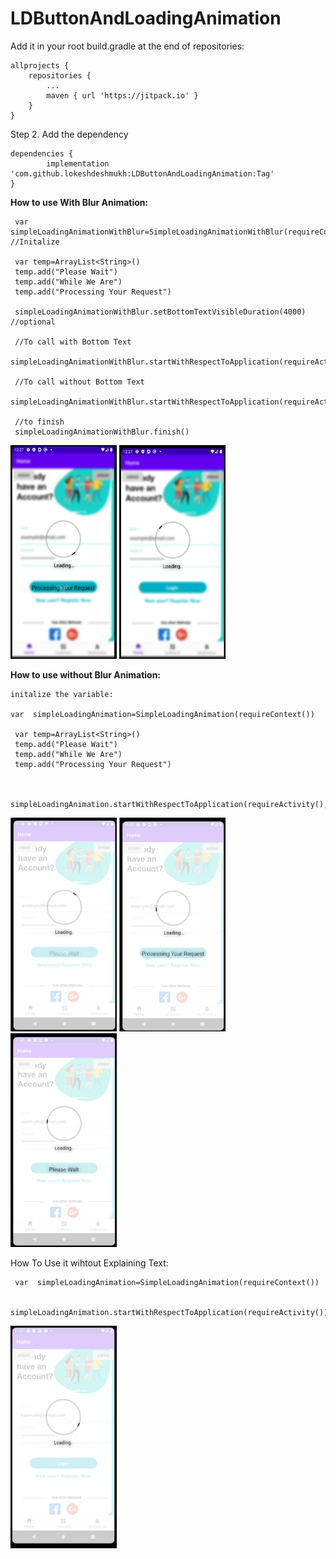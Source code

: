 # LDButtonAndLoadingAnimation

Add it in your root build.gradle at the end of repositories:

	allprojects {
		repositories {
			...
			maven { url 'https://jitpack.io' }
		}
	}
Step 2. Add the dependency

	dependencies {
	        implementation 'com.github.lokeshdeshmukh:LDButtonAndLoadingAnimation:Tag'
	}
<b>How to use With Blur Animation:</b>
    
     var  simpleLoadingAnimationWithBlur=SimpleLoadingAnimationWithBlur(requireContext()) //Initalize
     
     var temp=ArrayList<String>()
     temp.add("Please Wait")
     temp.add("While We Are")
     temp.add("Processing Your Request")
     
     simpleLoadingAnimationWithBlur.setBottomTextVisibleDuration(4000) //optional
     
     //To call with Bottom Text
     simpleLoadingAnimationWithBlur.startWithRespectToApplication(requireActivity(),temp)
     
     //To call without Bottom Text
     simpleLoadingAnimationWithBlur.startWithRespectToApplication(requireActivity())
     
     //to finish
     simpleLoadingAnimationWithBlur.finish()
     
<img src="https://github.com/lokeshdeshmukh/LDButtonAndLoadingAnimation/blob/master/Screenshot5.png" height="342" width="170">                              <img src="https://github.com/lokeshdeshmukh/LDButtonAndLoadingAnimation/blob/master/Screenshot6.png" height="342" width="170">

<b>How to use without Blur Animation:</b>

    initalize the variable:    

    var  simpleLoadingAnimation=SimpleLoadingAnimation(requireContext())
    
     var temp=ArrayList<String>()
     temp.add("Please Wait")
     temp.add("While We Are")
     temp.add("Processing Your Request")
    
    
     simpleLoadingAnimation.startWithRespectToApplication(requireActivity(),temp)

<img src="https://github.com/lokeshdeshmukh/LDButtonAndLoadingAnimation/blob/master/Screenshot4.png" height="342" width="170">                <img src="https://github.com/lokeshdeshmukh/LDButtonAndLoadingAnimation/blob/master/Screenshot2.png" height="342" width="170">                 <img src="https://github.com/lokeshdeshmukh/LDButtonAndLoadingAnimation/blob/master/Screenshot3.png" height="342" width="170">

How To Use it wihtout Explaining Text:
        
     var  simpleLoadingAnimation=SimpleLoadingAnimation(requireContext())
        
     simpleLoadingAnimation.startWithRespectToApplication(requireActivity())

<img src="https://github.com/lokeshdeshmukh/LDButtonAndLoadingAnimation/blob/master/Screenshot1.png" height="356" width="170">

    


	
